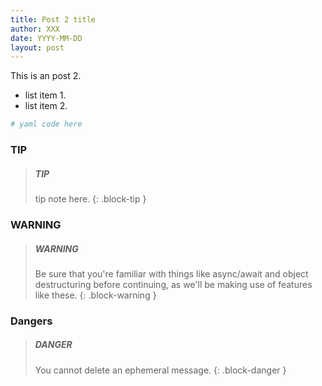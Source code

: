 ```yaml
---
title: Post 2 title
author: XXX
date: YYYY-MM-DD
layout: post
---
```


This is an post 2.

- list item 1.
- list item 2.

```yaml
# yaml code here
```

### TIP

> ##### TIP
>
> tip note here.
{: .block-tip }


### WARNING

> ##### WARNING
>
> Be sure that you're familiar with things like async/await and object destructuring
> before continuing, as we'll be making use of features like these.
{: .block-warning }


### Dangers

> ##### DANGER
>
> You cannot delete an ephemeral message.
{: .block-danger }
